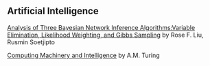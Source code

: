 ## Artificial Intelligence

[Analysis of Three Bayesian Network Inference Algorithms:Variable Elimination, Likelihood Weighting, and Gibbs Sampling](https://github.com/papers-we-love/papers-we-love/blob/master/artificial_intelligence/3-bayesian-network-inference-algorithm.pdf) by Rose F. Liu, Rusmin Soetjipto

[Computing Machinery and Intelligence](http://www.csee.umbc.edu/courses/471/papers/turing.pdf) by A.M. Turing

